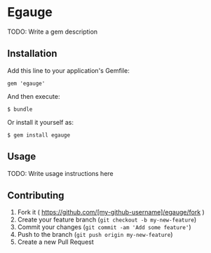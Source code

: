 # Egauge

TODO: Write a gem description

## Installation

Add this line to your application's Gemfile:

    gem 'egauge'

And then execute:

    $ bundle

Or install it yourself as:

    $ gem install egauge

## Usage

TODO: Write usage instructions here

## Contributing

1. Fork it ( https://github.com/[my-github-username]/egauge/fork )
2. Create your feature branch (`git checkout -b my-new-feature`)
3. Commit your changes (`git commit -am 'Add some feature'`)
4. Push to the branch (`git push origin my-new-feature`)
5. Create a new Pull Request
